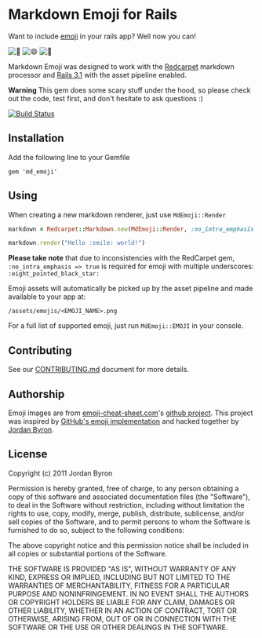 # Markdown Emoji for Rails

Want to include [emoji](http://www.emoji-cheat-sheet.com/) in your rails app?
Well now you can!

![:balloon:](/elm-city-craftworks/md_emoji/raw/master/vendor/assets/images/emojis/balloon.png)
![:smile:](/elm-city-craftworks/md_emoji/raw/master/vendor/assets/images/emojis/smile.png)
![:balloon:](/elm-city-craftworks/md_emoji/raw/master/vendor/assets/images/emojis/balloon.png)

Markdown Emoji was designed to work with the
[Redcarpet](https://github.com/tanoku/redcarpet) markdown processor and
[Rails 3.1](https://github.com/rails/rails) with the asset pipeline enabled.

**Warning** This gem does some scary stuff under the hood, so please check out
the code, test first, and don't hesitate to ask questions :)

[![Build Status](https://secure.travis-ci.org/elm-city-craftworks/md_emoji.png?branch=master)](http://travis-ci.org/elm-city-craftworks/md_emoji)

## Installation

Add the following line to your Gemfile

```
gem 'md_emoji'
```

## Using

When creating a new markdown renderer, just use `MdEmoji::Render`

```ruby
markdown = Redcarpet::Markdown.new(MdEmoji::Render, :no_intra_emphasis => true)

markdown.render("Hello :smile: world!")
```

__Please take note__ that due to inconsistencies with the RedCarpet gem,
`:no_intra_emphasis => true` is required for emoji with multiple underscores:
`:eight_pointed_black_star:`

Emoji assets will automatically be picked up by the asset pipeline and made
available to your app at:

`/assets/emojis/<EMOJI_NAME>.png`

For a full list of supported emoji, just run `MdEmoji::EMOJI` in your console.

## Contributing

See our [CONTRIBUTING.md](/elm-city-craftworks/md_emoji/blob/master/CONTRIBUTING.md)
document for more details.

## Authorship

Emoji images are from [emoji-cheat-sheet.com](http://emoji-cheat-sheet.com)'s
[github project](https://github.com/arvida/emoji-cheat-sheet.com). This project
was inspired by [GitHub's emoji implementation](https://github.com/blog/816-emoji)
and hacked together by [Jordan Byron](http://jordanbyron.com).

## License

Copyright (c) 2011 Jordan Byron

Permission is hereby granted, free of charge, to any person obtaining a copy of this software and associated documentation files (the "Software"), to deal in the Software without restriction, including without limitation the rights to use, copy, modify, merge, publish, distribute, sublicense, and/or sell copies of the Software, and to permit persons to whom the Software is furnished to do so, subject to the following conditions:

The above copyright notice and this permission notice shall be included in all copies or substantial portions of the Software.

THE SOFTWARE IS PROVIDED "AS IS", WITHOUT WARRANTY OF ANY KIND, EXPRESS OR IMPLIED, INCLUDING BUT NOT LIMITED TO THE WARRANTIES OF MERCHANTABILITY, FITNESS FOR A PARTICULAR PURPOSE AND NONINFRINGEMENT. IN NO EVENT SHALL THE AUTHORS OR COPYRIGHT HOLDERS BE LIABLE FOR ANY CLAIM, DAMAGES OR OTHER LIABILITY, WHETHER IN AN ACTION OF CONTRACT, TORT OR OTHERWISE, ARISING FROM, OUT OF OR IN CONNECTION WITH THE SOFTWARE OR THE USE OR OTHER DEALINGS IN THE SOFTWARE.